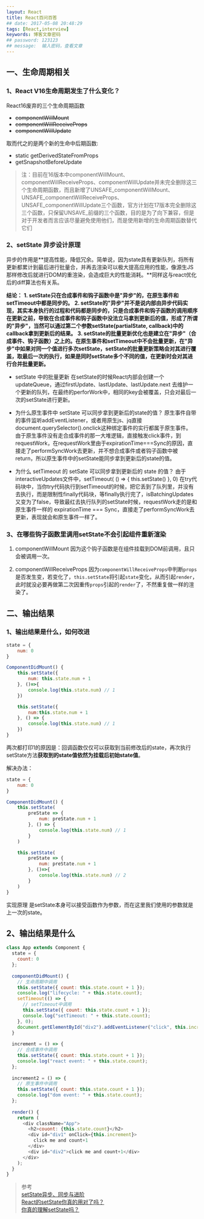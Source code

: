 ```yaml
---
layout: React
title: React百问百答
## date: 2017-05-08 20:48:29
tags: [React,interview]
keywords: 博客文章密码
## password: 123123
## message:  输入密码，查看文章
---
```


## 一、生命周期相关

### 1、React V16生命周期发生了什么变化？

React16废弃的三个生命周期函数

- ~~componentWillMount~~
- ~~componentWillReceiveProps~~
- ~~componentWillUpdate~~
  
取而代之的是两个新的生命中后期函数:

- static getDerivedStateFromProps
- getSnapshotBeforeUpdate
  
>注：目前在16版本中componentWillMount、componentWillReceiveProps、componentWillUpdate并未完全删除这三个生命周期函数，而且新增了UNSAFE_componentWillMount、UNSAFE_componentWillReceiveProps、UNSAFE_componentWillUpdate三个函数，官方计划在17版本完全删除这三个函数，只保留UNSAVE_前缀的三个函数，目的是为了向下兼容，但是对于开发者而言应该尽量避免使用他们，而是使用新增的生命周期函数替代它们  

### 2、setState 异步设计原理

异步的作用是**提高性能，降低冗余。简单说，因为state具有更新队列，将所有更新都累计到最后进行批量合，并再去渲染可以极大提高应用的性能，像源生JS那样修改后就进行DOM的重渲染，会造成巨大的性能消耗。**同样这与react优化后的diff算法也有关系。

**结论：**
**1. setState只在合成事件和钩子函数中是"异步"的，在原生事件和setTimeout中都是同步的。**
**2. setState的"异步"并不是说内部由异步代码实现，其实本身执行的过程和代码都是同步的，只是合成事件和钩子函数的调用顺序在更新之前，导致在合成事件和钩子函数中没法立马拿到更新后的值，形成了所谓的"异步"，当然可以通过第二个参数setState(partialState, callback)中的callback拿到更新后的结果。**
**3. setState的批量更新优化也是建立在"异步"（合成事件、钩子函数）之上的。在原生事件和setTimeout中不会批量更新，在"异步"中如果对同一个值进行多次setState，setState的批量更新策略会对其进行覆盖，取最后一次的执行，如果是同时setState多个不同的值，在更新时会对其进行合并批量更新。**

- setState 中的批量更新
在setState的时候React内部会创建一个updateQueue，通过firstUpdate、lastUpdate、lastUpdate.next 去维护一个更新的队列，在最终的perforWork中，相同的key会被覆盖，只会对最后一次的setState进行更新。

- 为什么原生事件中 setState 可以同步拿到更新后的state的值？
原生事件自带的事件监听addEventListener，或者用原生js、jq直接document.querySelector().onclick这种绑定事件的实行都属于原生事件。
由于原生事件没有走合成事件的那一大堆逻辑，直接触发click事件，到requestWork，在requestWork里由于expirationTime===Sync的原因，直接走了performSyncWork去更新，并不想合成事件或者钩子函数中被return，所以原生事件中的setState能同步拿到更新后的state的值。

- 为什么 setTimeout 的 setSate 可以同步拿到更新后的 state 的值？
由于interactiveUpdates文件中，setTimeout( () => { this.setState() }, 0) 在try代码块中，当你try代码执行到setTimeout的时候，把它丢到了队列里，并没有去执行，而是限制性finally代码块，等finally执行完了，isBatchingUpdates又变为了false，导致最红去执行队列的setState时候，requestWork走的是和原生事件一样的 expirationTime === Sync，直接走了performSyncWork去更新，表现就会和原生事件一样了。

### 3、在哪些钩子函数里调用setState不会引起组件重新渲染

1. componentWillMount
  因为这个钩子函数是在组件挂载到DOM前调用，且只会被调用一次。

2. componentWillReceiveProps
  因为`componentWillReceiveProps`中判断`props`是否发生变，若变化了，`this.setState`将引起`state`变化，从而引起`render`，此时就没必要再做第二次因重传`props`引起的`render`了，不然重复做一样的渲染了。

## 二、输出结果

### 1、输出结果是什么，如何改进

```javascript
state = {
    num: 0
}

ComponentDidMount() {
    this.setState({
        num: this.state.num + 1
    }, ()=>{
        console.log(this.state.num) // 1
    })

    this.setState({
        num:this.state.num + 1
    }, () => {
        console.log(this.state.num) // 1
    })
}
```

两次都打印1的原因是：回调函数仅仅可以获取到当前修改后的state，再次执行setState方法**获取到的state值依然为挂载后初始state值**。

解决办法：

```javascript
state = {
    num: 0
}

ComponentDidMount() {
    this.setState(
        preState => {
            num: preState.num + 1
        }, () => {
            console.log(this.state.num) // 1
        }
    )

    this.setState(
        preState => {
            num: preState.num + 1
        }, ()=>{
            console.log(this.state.num) // 2
        }
    )
}
```

实现原理 是setState本身可以接受函数作为参数，而在这里我们使用的参数就是上一次的state。

## 2、输出结果是什么

```javascript
class App extends Component {
  state = {
    count: 0
  };
​
  componentDidMount() {
    // 生命周期中调用
    this.setState({ count: this.state.count + 1 });
    console.log("lifecycle: " + this.state.count);
    setTimeout(() => {
      // setTimeout中调用
      this.setState({ count: this.state.count + 1 });
      console.log("setTimeout: " + this.state.count);
    }, 0);
    document.getElementById("div2").addEventListener("click", this.increment2);
  }
​
  increment = () => {
    // 合成事件中调用
    this.setState({ count: this.state.count + 1 });
    console.log("react event: " + this.state.count);
  };
​
  increment2 = () => {
    // 原生事件中调用
    this.setState({ count: this.state.count + 1 });
    console.log("dom event: " + this.state.count);
  };
​
  render() {
    return (
      <div className="App">
        <h2>couont: {this.state.count}</h2>
        <div id="div1" onClick={this.increment}>
          click me and count+1
        </div>
        <div id="div2">click me and count+1</div>
      </div>
    );
  }
}
```



>  参考  
[setState异步、同步与进阶](https://zhuanlan.zhihu.com/p/50335551)  
[React的setState你真的用对了吗？](https://zhuanlan.zhihu.com/p/61847529)  
[你真的理解setState吗？](https://juejin.cn/post/6844903636749778958#comment)  

